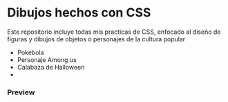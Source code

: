# Dibujos hechos con CSS

Este repositorio incluye todas mis practicas de CSS, enfocado al diseño de figuras y dibujos de objetos o personajes de la cultura popular

- Pokebola
- Personaje Among us
- Calabaza de Halloween
- 
### Preview
